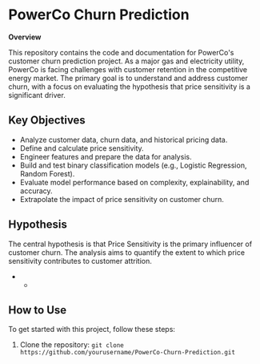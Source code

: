 

# PowerCo Churn Prediction

**Overview**

This repository contains the code and documentation for PowerCo's customer churn prediction project. As a major gas and electricity utility, PowerCo is facing challenges with customer retention in the competitive energy market. The primary goal is to understand and address customer churn, with a focus on evaluating the hypothesis that price sensitivity is a significant driver.

## **Key Objectives**

- Analyze customer data, churn data, and historical pricing data.
- Define and calculate price sensitivity.
- Engineer features and prepare the data for analysis.
- Build and test binary classification models (e.g., Logistic Regression, Random Forest).
- Evaluate model performance based on complexity, explainability, and accuracy.
- Extrapolate the impact of price sensitivity on customer churn.
  
## **Hypothesis**
  
The central hypothesis is that Price Sensitivity is the primary influencer of customer churn. The analysis aims to quantify the extent to which price sensitivity contributes to customer attrition.

- - 

## **How to Use**

To get started with this project, follow these steps:
1. Clone the repository: `git clone https://github.com/yourusername/PowerCo-Churn-Prediction.git`
